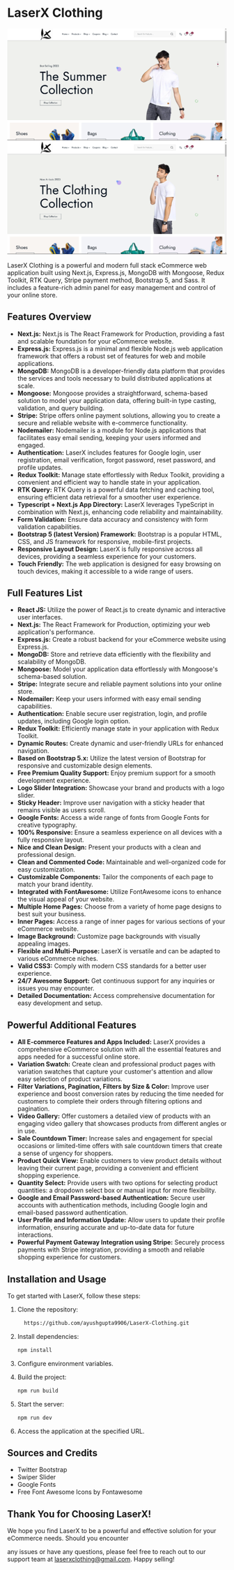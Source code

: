 # LaserX Clothing


![LaserX Image Banner](https://github.com/ayushgupta9906/LaserX-Clothing-Store/blob/main/Screenshot%202024-07-30%20112914.png)
![](https://github.com/ayushgupta9906/LaserX-Clothing-Store/blob/main/Screenshot%202024-07-30%20112908.png)

LaserX Clothing is a powerful and modern full stack eCommerce web application built using Next.js, Express.js, MongoDB with Mongoose, Redux Toolkit, RTK Query, Stripe payment method, Bootstrap 5, and Sass. It includes a feature-rich admin panel for easy management and control of your online store.

## Features Overview

- **Next.js:** Next.js is The React Framework for Production, providing a fast and scalable foundation for your eCommerce website.
- **Express.js:** Express.js is a minimal and flexible Node.js web application framework that offers a robust set of features for web and mobile applications.
- **MongoDB:** MongoDB is a developer-friendly data platform that provides the services and tools necessary to build distributed applications at scale.
- **Mongoose:** Mongoose provides a straightforward, schema-based solution to model your application data, offering built-in type casting, validation, and query building.
- **Stripe:** Stripe offers online payment solutions, allowing you to create a secure and reliable website with e-commerce functionality.
- **Nodemailer:** Nodemailer is a module for Node.js applications that facilitates easy email sending, keeping your users informed and engaged.
- **Authentication:** LaserX includes features for Google login, user registration, email verification, forgot password, reset password, and profile updates.
- **Redux Toolkit:** Manage state effortlessly with Redux Toolkit, providing a convenient and efficient way to handle state in your application.
- **RTK Query:** RTK Query is a powerful data fetching and caching tool, ensuring efficient data retrieval for a smoother user experience.
- **Typescript + Next.js App Directory:** LaserX leverages TypeScript in combination with Next.js, enhancing code reliability and maintainability.
- **Form Validation:** Ensure data accuracy and consistency with form validation capabilities.
- **Bootstrap 5 (latest Version) Framework:** Bootstrap is a popular HTML, CSS, and JS framework for responsive, mobile-first projects.
- **Responsive Layout Design:** LaserX is fully responsive across all devices, providing a seamless experience for your customers.
- **Touch Friendly:** The web application is designed for easy browsing on touch devices, making it accessible to a wide range of users.

## Full Features List

- **React JS:** Utilize the power of React.js to create dynamic and interactive user interfaces.
- **Next.js:** The React Framework for Production, optimizing your web application's performance.
- **Express.js:** Create a robust backend for your eCommerce website using Express.js.
- **MongoDB:** Store and retrieve data efficiently with the flexibility and scalability of MongoDB.
- **Mongoose:** Model your application data effortlessly with Mongoose's schema-based solution.
- **Stripe:** Integrate secure and reliable payment solutions into your online store.
- **Nodemailer:** Keep your users informed with easy email sending capabilities.
- **Authentication:** Enable secure user registration, login, and profile updates, including Google login option.
- **Redux Toolkit:** Efficiently manage state in your application with Redux Toolkit.
- **Dynamic Routes:** Create dynamic and user-friendly URLs for enhanced navigation.
- **Based on Bootstrap 5.x:** Utilize the latest version of Bootstrap for responsive and customizable design elements.
- **Free Premium Quality Support:** Enjoy premium support for a smooth development experience.
- **Logo Slider Integration:** Showcase your brand and products with a logo slider.
- **Sticky Header:** Improve user navigation with a sticky header that remains visible as users scroll.
- **Google Fonts:** Access a wide range of fonts from Google Fonts for creative typography.
- **100% Responsive:** Ensure a seamless experience on all devices with a fully responsive layout.
- **Nice and Clean Design:** Present your products with a clean and professional design.
- **Clean and Commented Code:** Maintainable and well-organized code for easy customization.
- **Customizable Components:** Tailor the components of each page to match your brand identity.
- **Integrated with FontAwesome:** Utilize FontAwesome icons to enhance the visual appeal of your website.
- **Multiple Home Pages:** Choose from a variety of home page designs to best suit your business.
- **Inner Pages:** Access a range of inner pages for various sections of your eCommerce website.
- **Image Background:** Customize page backgrounds with visually appealing images.
- **Flexible and Multi-Purpose:** LaserX is versatile and can be adapted to various eCommerce niches.
- **Valid CSS3:** Comply with modern CSS standards for a better user experience.
- **24/7 Awesome Support:** Get continuous support for any inquiries or issues you may encounter.
- **Detailed Documentation:** Access comprehensive documentation for easy development and setup.

## Powerful Additional Features

- **All E-commerce Features and Apps Included:** LaserX provides a comprehensive eCommerce solution with all the essential features and apps needed for a successful online store.
- **Variation Swatch:** Create clean and professional product pages with variation swatches that capture your customer's attention and allow easy selection of product variations.
- **Filter Variations, Pagination, Filters by Size & Color:** Improve user experience and boost conversion rates by reducing the time needed for customers to complete their orders through filtering options and pagination.
- **Video Gallery:** Offer customers a detailed view of products with an engaging video gallery that showcases products from different angles or in use.
- **Sale Countdown Timer:** Increase sales and engagement for special occasions or limited-time offers with sale countdown timers that create a sense of urgency for shoppers.
- **Product Quick View:** Enable customers to view product details without leaving their current page, providing a convenient and efficient shopping experience.
- **Quantity Select:** Provide users with two options for selecting product quantities: a dropdown select box or manual input for more flexibility.
- **Google and Email Password-based Authentication:** Secure user accounts with authentication methods, including Google login and email-based password authentication.
- **User Profile and Information Update:** Allow users to update their profile information, ensuring accurate and up-to-date data for future interactions.
- **Powerful Payment Gateway Integration using Stripe:** Securely process payments with Stripe integration, providing a smooth and reliable shopping experience for customers.

## Installation and Usage

To get started with LaserX, follow these steps:

1. Clone the repository:

   ```bash
     https://github.com/ayushgupta9906/LaserX-Clothing.git
   ```

2. Install dependencies:

   ```bash
   npm install
   ```

3. Configure environment variables.

4. Build the project:

   ```bash
   npm run build
   ```

5. Start the server:

   ```bash
   npm run dev
   ```

6. Access the application at the specified URL.



## Sources and Credits

- Twitter Bootstrap
- Swiper Slider
- Google Fonts
- Free Font Awesome Icons by Fontawesome

## Thank You for Choosing LaserX!

We hope you find LaserX to be a powerful and effective solution for your eCommerce needs. Should you encounter

 any issues or have any questions, please feel free to reach out to our support team at laserxclothing@gmail.com. Happy selling!















 
